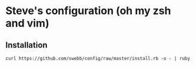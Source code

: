 # Steve's configuration (oh my zsh and vim)

## Installation

  `curl https://github.com/swebb/config/raw/master/install.rb -o - | ruby`
